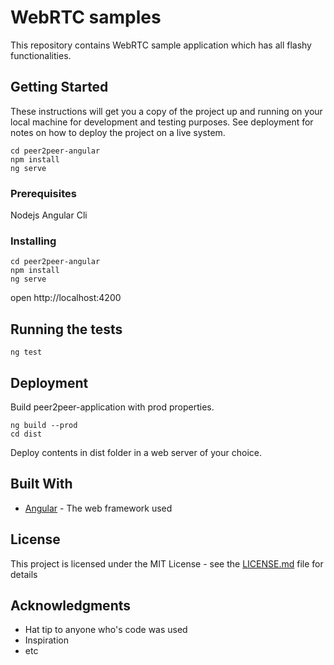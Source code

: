 # WebRTC samples

This repository contains WebRTC sample application which has all flashy functionalities.

## Getting Started

These instructions will get you a copy of the project up and running on your local machine for development and testing purposes. See deployment for notes on how to deploy the project on a live system.
```
cd peer2peer-angular
npm install
ng serve
```


### Prerequisites

Nodejs
Angular Cli


### Installing

```
cd peer2peer-angular
npm install
ng serve
```

 open http://localhost:4200

## Running the tests

```
ng test
```
## Deployment

Build peer2peer-application with prod properties.

```
ng build --prod
cd dist
```
Deploy contents in dist folder in a web server of your choice.


## Built With

* [Angular](https://angular.io/) - The web framework used

## License

This project is licensed under the MIT License - see the [LICENSE.md](LICENSE.md) file for details

## Acknowledgments

* Hat tip to anyone who's code was used
* Inspiration
* etc
